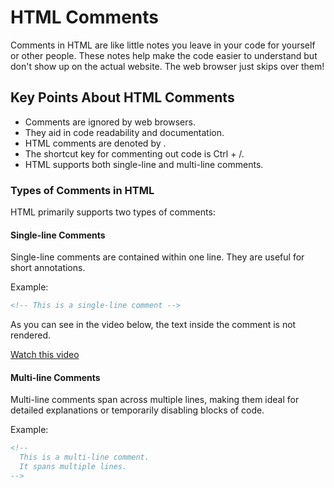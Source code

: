 # HTML Comments
Comments in HTML are like little notes you leave in your code for yourself or other people. These notes help make the code easier to understand but don't show up on the actual website. The web browser just skips over them!

## Key Points About HTML Comments
- Comments are ignored by web browsers.
- They aid in code readability and documentation.
- HTML comments are denoted by <!-- content -->.
- The shortcut key for commenting out code is Ctrl + /.
- HTML supports both single-line and multi-line comments.

### Types of Comments in HTML
HTML primarily supports two types of comments:

#### **Single-line Comments**
Single-line comments are contained within one line. They are useful for short annotations.

Example:
```html
<!-- This is a single-line comment -->
```
As you can see in the video below, the text inside the comment is not rendered.

[Watch this video](comments.mp4)


####  **Multi-line Comments**
Multi-line comments span across multiple lines, making them ideal for detailed explanations or temporarily disabling blocks of code.

Example:
```html
<!-- 
  This is a multi-line comment.
  It spans multiple lines.
-->
```